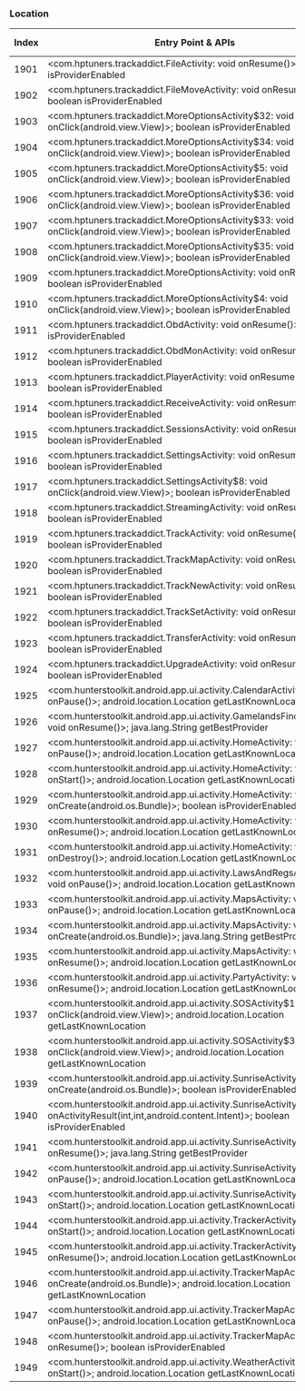 ### Location
| Index | Entry Point & APIs | Screen shot | Resource id | Label |
| ------------- | ------------- | ------------- |-------------|-------------|
| 1901 | <com.hptuners.trackaddict.FileActivity: void onResume()>; boolean isProviderEnabled | ![](D:\COSMOS\output\py\Play_win8\Sports\com.hptuners.trackaddict\com.hptuners.trackaddict.FileActivity.png) |  | |
| 1902 | <com.hptuners.trackaddict.FileMoveActivity: void onResume()>; boolean isProviderEnabled | ![](D:\COSMOS\output\py\Play_win8\Sports\com.hptuners.trackaddict\com.hptuners.trackaddict.FileMoveActivity.png) |  | |
| 1903 | <com.hptuners.trackaddict.MoreOptionsActivity$32: void onClick(android.view.View)>; boolean isProviderEnabled | ![](D:\COSMOS\output\py\Play_win8\Sports\com.hptuners.trackaddict\com.hptuners.trackaddict.MoreOptionsActivity.png) |  | |
| 1904 | <com.hptuners.trackaddict.MoreOptionsActivity$34: void onClick(android.view.View)>; boolean isProviderEnabled | ![](D:\COSMOS\output\py\Play_win8\Sports\com.hptuners.trackaddict\com.hptuners.trackaddict.MoreOptionsActivity.png) |  | |
| 1905 | <com.hptuners.trackaddict.MoreOptionsActivity$5: void onClick(android.view.View)>; boolean isProviderEnabled | ![](D:\COSMOS\output\py\Play_win8\Sports\com.hptuners.trackaddict\com.hptuners.trackaddict.MoreOptionsActivity.png) |  | |
| 1906 | <com.hptuners.trackaddict.MoreOptionsActivity$36: void onClick(android.view.View)>; boolean isProviderEnabled | ![](D:\COSMOS\output\py\Play_win8\Sports\com.hptuners.trackaddict\com.hptuners.trackaddict.MoreOptionsActivity.png) |  | |
| 1907 | <com.hptuners.trackaddict.MoreOptionsActivity$33: void onClick(android.view.View)>; boolean isProviderEnabled | ![](D:\COSMOS\output\py\Play_win8\Sports\com.hptuners.trackaddict\com.hptuners.trackaddict.MoreOptionsActivity.png) |  | |
| 1908 | <com.hptuners.trackaddict.MoreOptionsActivity$35: void onClick(android.view.View)>; boolean isProviderEnabled | ![](D:\COSMOS\output\py\Play_win8\Sports\com.hptuners.trackaddict\com.hptuners.trackaddict.MoreOptionsActivity.png) |  | |
| 1909 | <com.hptuners.trackaddict.MoreOptionsActivity: void onResume()>; boolean isProviderEnabled | ![](D:\COSMOS\output\py\Play_win8\Sports\com.hptuners.trackaddict\com.hptuners.trackaddict.MoreOptionsActivity.png) |  | |
| 1910 | <com.hptuners.trackaddict.MoreOptionsActivity$4: void onClick(android.view.View)>; boolean isProviderEnabled | ![](D:\COSMOS\output\py\Play_win8\Sports\com.hptuners.trackaddict\com.hptuners.trackaddict.MoreOptionsActivity.png) |  | |
| 1911 | <com.hptuners.trackaddict.ObdActivity: void onResume()>; boolean isProviderEnabled | ![](D:\COSMOS\output\py\Play_win8\Sports\com.hptuners.trackaddict\com.hptuners.trackaddict.ObdActivity.png) |  | |
| 1912 | <com.hptuners.trackaddict.ObdMonActivity: void onResume()>; boolean isProviderEnabled | ![](D:\COSMOS\output\py\Play_win8\Sports\com.hptuners.trackaddict\com.hptuners.trackaddict.ObdMonActivity.png) |  | |
| 1913 | <com.hptuners.trackaddict.PlayerActivity: void onResume()>; boolean isProviderEnabled | ![](D:\COSMOS\output\py\Play_win8\Sports\com.hptuners.trackaddict\com.hptuners.trackaddict.PlayerActivity.png) |  | |
| 1914 | <com.hptuners.trackaddict.ReceiveActivity: void onResume()>; boolean isProviderEnabled | ![](D:\COSMOS\output\py\Play_win8\Sports\com.hptuners.trackaddict\com.hptuners.trackaddict.ReceiveActivity.png) |  | |
| 1915 | <com.hptuners.trackaddict.SessionsActivity: void onResume()>; boolean isProviderEnabled | ![](D:\COSMOS\output\py\Play_win8\Sports\com.hptuners.trackaddict\com.hptuners.trackaddict.SessionsActivity.png) |  | |
| 1916 | <com.hptuners.trackaddict.SettingsActivity: void onResume()>; boolean isProviderEnabled | ![](D:\COSMOS\output\py\Play_win8\Sports\com.hptuners.trackaddict\com.hptuners.trackaddict.SettingsActivity.png) |  | |
| 1917 | <com.hptuners.trackaddict.SettingsActivity$8: void onClick(android.view.View)>; boolean isProviderEnabled | ![](D:\COSMOS\output\py\Play_win8\Sports\com.hptuners.trackaddict\com.hptuners.trackaddict.SettingsActivity.png) |  | |
| 1918 | <com.hptuners.trackaddict.StreamingActivity: void onResume()>; boolean isProviderEnabled | ![](D:\COSMOS\output\py\Play_win8\Sports\com.hptuners.trackaddict\com.hptuners.trackaddict.StreamingActivity.png) |  | |
| 1919 | <com.hptuners.trackaddict.TrackActivity: void onResume()>; boolean isProviderEnabled | ![](D:\COSMOS\output\py\Play_win8\Sports\com.hptuners.trackaddict\com.hptuners.trackaddict.TrackActivity.png) |  | |
| 1920 | <com.hptuners.trackaddict.TrackMapActivity: void onResume()>; boolean isProviderEnabled | ![](D:\COSMOS\output\py\Play_win8\Sports\com.hptuners.trackaddict\com.hptuners.trackaddict.TrackMapActivity.png) |  | |
| 1921 | <com.hptuners.trackaddict.TrackNewActivity: void onResume()>; boolean isProviderEnabled | ![](D:\COSMOS\output\py\Play_win8\Sports\com.hptuners.trackaddict\com.hptuners.trackaddict.TrackNewActivity.png) |  | |
| 1922 | <com.hptuners.trackaddict.TrackSetActivity: void onResume()>; boolean isProviderEnabled | ![](D:\COSMOS\output\py\Play_win8\Sports\com.hptuners.trackaddict\com.hptuners.trackaddict.TrackSetActivity.png) |  | |
| 1923 | <com.hptuners.trackaddict.TransferActivity: void onResume()>; boolean isProviderEnabled | ![](D:\COSMOS\output\py\Play_win8\Sports\com.hptuners.trackaddict\com.hptuners.trackaddict.TransferActivity.png) |  | |
| 1924 | <com.hptuners.trackaddict.UpgradeActivity: void onResume()>; boolean isProviderEnabled | ![](D:\COSMOS\output\py\Play_win8\Sports\com.hptuners.trackaddict\com.hptuners.trackaddict.UpgradeActivity.png) |  | |
| 1925 | <com.hunterstoolkit.android.app.ui.activity.CalendarActivity: void onPause()>; android.location.Location getLastKnownLocation | ![](D:\COSMOS\output\py\Play_win8\Sports\com.hunterstoolkit.android.app\com.hunterstoolkit.android.app.ui.activity.CalendarActivity.png) |  | |
| 1926 | <com.hunterstoolkit.android.app.ui.activity.GamelandsFinderActivity: void onResume()>; java.lang.String getBestProvider | ![](D:\COSMOS\output\py\Play_win8\Sports\com.hunterstoolkit.android.app\com.hunterstoolkit.android.app.ui.activity.GamelandsFinderActivity.png) |  | |
| 1927 | <com.hunterstoolkit.android.app.ui.activity.HomeActivity: void onPause()>; android.location.Location getLastKnownLocation | ![](D:\COSMOS\output\py\Play_win8\Sports\com.hunterstoolkit.android.app\com.hunterstoolkit.android.app.ui.activity.HomeActivity.png) |  | |
| 1928 | <com.hunterstoolkit.android.app.ui.activity.HomeActivity: void onStart()>; android.location.Location getLastKnownLocation | ![](D:\COSMOS\output\py\Play_win8\Sports\com.hunterstoolkit.android.app\com.hunterstoolkit.android.app.ui.activity.HomeActivity.png) |  | |
| 1929 | <com.hunterstoolkit.android.app.ui.activity.HomeActivity: void onCreate(android.os.Bundle)>; boolean isProviderEnabled | ![](D:\COSMOS\output\py\Play_win8\Sports\com.hunterstoolkit.android.app\com.hunterstoolkit.android.app.ui.activity.HomeActivity.png) |  | |
| 1930 | <com.hunterstoolkit.android.app.ui.activity.HomeActivity: void onResume()>; android.location.Location getLastKnownLocation | ![](D:\COSMOS\output\py\Play_win8\Sports\com.hunterstoolkit.android.app\com.hunterstoolkit.android.app.ui.activity.HomeActivity.png) |  | |
| 1931 | <com.hunterstoolkit.android.app.ui.activity.HomeActivity: void onDestroy()>; android.location.Location getLastKnownLocation | ![](D:\COSMOS\output\py\Play_win8\Sports\com.hunterstoolkit.android.app\com.hunterstoolkit.android.app.ui.activity.HomeActivity.png) |  | |
| 1932 | <com.hunterstoolkit.android.app.ui.activity.LawsAndRegsActivity: void onPause()>; android.location.Location getLastKnownLocation | ![](D:\COSMOS\output\py\Play_win8\Sports\com.hunterstoolkit.android.app\com.hunterstoolkit.android.app.ui.activity.LawsAndRegsActivity.png) |  | |
| 1933 | <com.hunterstoolkit.android.app.ui.activity.MapsActivity: void onPause()>; android.location.Location getLastKnownLocation | ![](D:\COSMOS\output\py\Play_win8\Sports\com.hunterstoolkit.android.app\com.hunterstoolkit.android.app.ui.activity.MapsActivity.png) |  | |
| 1934 | <com.hunterstoolkit.android.app.ui.activity.MapsActivity: void onCreate(android.os.Bundle)>; java.lang.String getBestProvider | ![](D:\COSMOS\output\py\Play_win8\Sports\com.hunterstoolkit.android.app\com.hunterstoolkit.android.app.ui.activity.MapsActivity.png) |  | |
| 1935 | <com.hunterstoolkit.android.app.ui.activity.MapsActivity: void onResume()>; android.location.Location getLastKnownLocation | ![](D:\COSMOS\output\py\Play_win8\Sports\com.hunterstoolkit.android.app\com.hunterstoolkit.android.app.ui.activity.MapsActivity.png) |  | |
| 1936 | <com.hunterstoolkit.android.app.ui.activity.PartyActivity: void onResume()>; android.location.Location getLastKnownLocation | ![](D:\COSMOS\output\py\Play_win8\Sports\com.hunterstoolkit.android.app\com.hunterstoolkit.android.app.ui.activity.PartyActivity.png) |  | |
| 1937 | <com.hunterstoolkit.android.app.ui.activity.SOSActivity$1: void onClick(android.view.View)>; android.location.Location getLastKnownLocation | ![](D:\COSMOS\output\py\Play_win8\Sports\com.hunterstoolkit.android.app\com.hunterstoolkit.android.app.ui.activity.SOSActivity.png) |  | |
| 1938 | <com.hunterstoolkit.android.app.ui.activity.SOSActivity$3: void onClick(android.view.View)>; android.location.Location getLastKnownLocation | ![](D:\COSMOS\output\py\Play_win8\Sports\com.hunterstoolkit.android.app\com.hunterstoolkit.android.app.ui.activity.SOSActivity.png) |  | |
| 1939 | <com.hunterstoolkit.android.app.ui.activity.SunriseActivity: void onCreate(android.os.Bundle)>; boolean isProviderEnabled | ![](D:\COSMOS\output\py\Play_win8\Sports\com.hunterstoolkit.android.app\com.hunterstoolkit.android.app.ui.activity.SunriseActivity.png) |  | |
| 1940 | <com.hunterstoolkit.android.app.ui.activity.SunriseActivity: void onActivityResult(int,int,android.content.Intent)>; boolean isProviderEnabled | ![](D:\COSMOS\output\py\Play_win8\Sports\com.hunterstoolkit.android.app\com.hunterstoolkit.android.app.ui.activity.SunriseActivity.png) |  | |
| 1941 | <com.hunterstoolkit.android.app.ui.activity.SunriseActivity: void onResume()>; java.lang.String getBestProvider | ![](D:\COSMOS\output\py\Play_win8\Sports\com.hunterstoolkit.android.app\com.hunterstoolkit.android.app.ui.activity.SunriseActivity.png) |  | |
| 1942 | <com.hunterstoolkit.android.app.ui.activity.SunriseActivity: void onPause()>; android.location.Location getLastKnownLocation | ![](D:\COSMOS\output\py\Play_win8\Sports\com.hunterstoolkit.android.app\com.hunterstoolkit.android.app.ui.activity.SunriseActivity.png) |  | |
| 1943 | <com.hunterstoolkit.android.app.ui.activity.SunriseActivity: void onStart()>; android.location.Location getLastKnownLocation | ![](D:\COSMOS\output\py\Play_win8\Sports\com.hunterstoolkit.android.app\com.hunterstoolkit.android.app.ui.activity.SunriseActivity.png) |  | |
| 1944 | <com.hunterstoolkit.android.app.ui.activity.TrackerActivity: void onStart()>; android.location.Location getLastKnownLocation | ![](D:\COSMOS\output\py\Play_win8\Sports\com.hunterstoolkit.android.app\com.hunterstoolkit.android.app.ui.activity.TrackerActivity.png) |  | |
| 1945 | <com.hunterstoolkit.android.app.ui.activity.TrackerActivity: void onResume()>; android.location.Location getLastKnownLocation | ![](D:\COSMOS\output\py\Play_win8\Sports\com.hunterstoolkit.android.app\com.hunterstoolkit.android.app.ui.activity.TrackerActivity.png) |  | |
| 1946 | <com.hunterstoolkit.android.app.ui.activity.TrackerMapActivity: void onCreate(android.os.Bundle)>; android.location.Location getLastKnownLocation | ![](D:\COSMOS\output\py\Play_win8\Sports\com.hunterstoolkit.android.app\com.hunterstoolkit.android.app.ui.activity.TrackerMapActivity.png) |  | |
| 1947 | <com.hunterstoolkit.android.app.ui.activity.TrackerMapActivity: void onPause()>; android.location.Location getLastKnownLocation | ![](D:\COSMOS\output\py\Play_win8\Sports\com.hunterstoolkit.android.app\com.hunterstoolkit.android.app.ui.activity.TrackerMapActivity.png) |  | |
| 1948 | <com.hunterstoolkit.android.app.ui.activity.TrackerMapActivity: void onResume()>; boolean isProviderEnabled | ![](D:\COSMOS\output\py\Play_win8\Sports\com.hunterstoolkit.android.app\com.hunterstoolkit.android.app.ui.activity.TrackerMapActivity.png) |  | |
| 1949 | <com.hunterstoolkit.android.app.ui.activity.WeatherActivity: void onStart()>; android.location.Location getLastKnownLocation | ![](D:\COSMOS\output\py\Play_win8\Sports\com.hunterstoolkit.android.app\com.hunterstoolkit.android.app.ui.activity.WeatherActivity.png) |  | |
